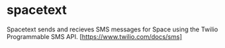 # spacetext

Spacetext sends and recieves SMS messages for Space using the Twilio Programmable SMS API. [https://www.twilio.com/docs/sms]
